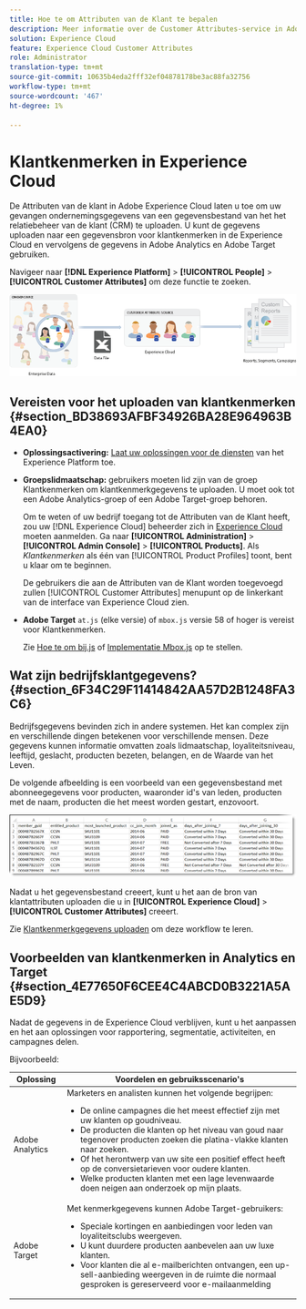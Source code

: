 ```yaml
---
title: Hoe te om Attributen van de Klant te bepalen
description: Meer informatie over de Customer Attributes-service in Adobe Experience Cloud. Ontdek hoe u klantkenmerkgegevens kunt uploaden voor gebruik in Adobe Analytic en Adobe Target.
solution: Experience Cloud
feature: Experience Cloud Customer Attributes
role: Administrator
translation-type: tm+mt
source-git-commit: 10635b4eda2fff32ef04878178be3ac88fa32756
workflow-type: tm+mt
source-wordcount: '467'
ht-degree: 1%

---
```



# Klantkenmerken in Experience Cloud

De Attributen van de klant in Adobe Experience Cloud laten u toe om uw gevangen ondernemingsgegevens van een gegevensbestand van het het relatiebeheer van de klant (CRM) te uploaden. U kunt de gegevens uploaden naar een gegevensbron voor klantkenmerken in de Experience Cloud en vervolgens de gegevens in Adobe Analytics en Adobe Target gebruiken.

Navigeer naar **[!DNL Experience Platform]** > **[!UICONTROL People]** > **[!UICONTROL Customer Attributes]** om deze functie te zoeken.

![](assets/custom_reports.png)

## Vereisten voor het uploaden van klantkenmerken {#section_BD38693AFBF34926BA28E964963B4EA0}

* **Oplossingsactivering:** [Laat uw oplossingen voor de diensten](../core-services/core-services.md#concept_07ED1D5C64234E77976E6D572E78FB9C) van het Experience Platform toe.

* **Groepslidmaatschap:** gebruikers moeten lid zijn van de groep [ ](../admin-getting-started/admin-getting-started.md#task_3295A85536BF48899A1AB40D207E77E9) Klantkenmerken om klantkenmerkgegevens te uploaden. U moet ook tot een Adobe Analytics-groep of een Adobe Target-groep behoren.

   Om te weten of uw bedrijf toegang tot de Attributen van de Klant heeft, zou uw [!DNL Experience Cloud] beheerder zich in [Experience Cloud](https://experience.adobe.com) moeten aanmelden. Ga naar **[!UICONTROL Administration]** > **[!UICONTROL Admin Console]** > **[!UICONTROL Products]**. Als *Klantkenmerken* als één van [!UICONTROL Product Profiles] toont, bent u klaar om te beginnen.

   De gebruikers die aan de Attributen van de Klant worden toegevoegd zullen [!UICONTROL Customer Attributes] menupunt op de linkerkant van de interface van Experience Cloud zien.

* **Adobe Target** `at.js`  (elke versie) of  `mbox.js` versie 58 of hoger is vereist voor Klantkenmerken.

   Zie [Hoe te om bij.js](https://docs.adobe.com/content/help/en/target/using/implement-target/client-side/deploy-at-js/how-to-deployatjs.html) of [Implementatie Mbox.js](https://docs.adobe.com/content/help/en/target/using/implement-target/client-side/mbox-implement/mbox-download.html) op te stellen.

## Wat zijn bedrijfsklantgegevens? {#section_6F34C29F11414842AA57D2B1248FA3C6}

Bedrijfsgegevens bevinden zich in andere systemen. Het kan complex zijn en verschillende dingen betekenen voor verschillende mensen. Deze gegevens kunnen informatie omvatten zoals lidmaatschap, loyaliteitsniveau, leeftijd, geslacht, producten bezeten, belangen, en de Waarde van het Leven.

De volgende afbeelding is een voorbeeld van een gegevensbestand met abonneegegevens voor producten, waaronder id&#39;s van leden, producten met de naam, producten die het meest worden gestart, enzovoort.

![](assets/01_crs_usecase.png)

Nadat u het gegevensbestand creeert, kunt u het aan de bron van klantattributen uploaden die u in **[!UICONTROL Experience Cloud]** > **[!UICONTROL Customer Attributes]** creeert.

Zie [Klantkenmerkgegevens uploaden](../attributes/t-crs-usecase.md#task_BCC327B2A0EF4A1BBB2934013AB92B78) om deze workflow te leren.

## Voorbeelden van klantkenmerken in Analytics en Target {#section_4E77650F6CEE4C4ABCD0B3221A5AE5D9}

Nadat de gegevens in de Experience Cloud verblijven, kunt u het aanpassen en het aan oplossingen voor rapportering, segmentatie, activiteiten, en campagnes delen.

Bijvoorbeeld:

| Oplossing | Voordelen en gebruiksscenario&#39;s |
|--- |--- |
| Adobe Analytics | Marketers en analisten kunnen het volgende begrijpen:<ul><li>De online campagnes die het meest effectief zijn met uw klanten op goudniveau.</li><li>De producten die klanten op het niveau van goud naar tegenover producten zoeken die platina-vlakke klanten naar zoeken.</li><li>Of het herontwerp van uw site een positief effect heeft op de conversietarieven voor oudere klanten.</li><li>Welke producten klanten met een lage levenwaarde doen neigen aan onderzoek op mijn plaats.</li></ul> |
| Adobe Target | Met kenmerkgegevens kunnen Adobe Target-gebruikers:<ul><li>Speciale kortingen en aanbiedingen voor leden van loyaliteitsclubs weergeven.</li><li>U kunt duurdere producten aanbevelen aan uw luxe klanten.</li><li>Voor klanten die al e-mailberichten ontvangen, een up-sell-aanbieding weergeven in de ruimte die normaal gesproken is gereserveerd voor e-mailaanmelding</li></ul> |
